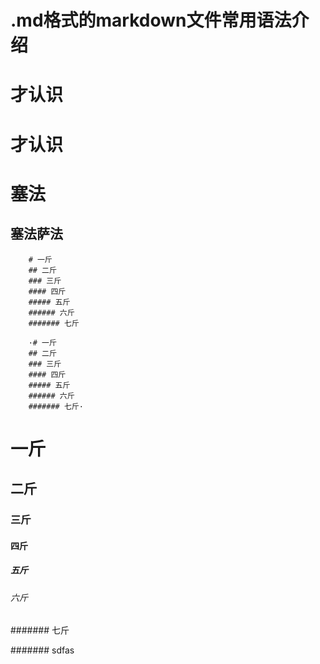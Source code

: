 # .md格式的markdown文件常用语法介绍

才认识
=

才认识
==

塞法
=========

塞法萨法
--------

        # 一斤
        ## 二斤
        ### 三斤
        #### 四斤
        ##### 五斤
        ###### 六斤
        ####### 七斤

        ·# 一斤
        ## 二斤
        ### 三斤
        #### 四斤
        ##### 五斤
        ###### 六斤
        ####### 七斤·

# 一斤
## 二斤
### 三斤
#### 四斤
##### 五斤
###### 六斤
####### 七斤


####### sdfas